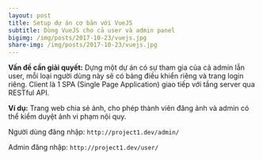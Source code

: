 ```yaml
---
layout: post
title: Setup dự án cơ bản với VueJS
subtitle: Dùng VueJS cho cả user và admin panel
bigimg: /img/posts/2017-10-23/vuejs.jpg
share-img: /img/posts/2017-10-23/vuejs.jpg
---
```


**Vấn đề cần giải quyết:** Dựng một dự án có sự tham gia của cả admin lẫn user, mỗi loại người dùng này sẽ có bảng điều khiển riêng và trang login riêng. Client là 1 SPA (Single Page Application) giao tiếp với tầng server qua RESTful API.

**Ví dụ:** Trang web chia sẻ ảnh, cho phép thành viên đăng ảnh và admin có thể kiểm duyệt ảnh vi phạm nội quy.

Người dùng đăng nhập: `http://project1.dev/admin/`

Admin đăng nhập: `http://project1.dev/user/`
